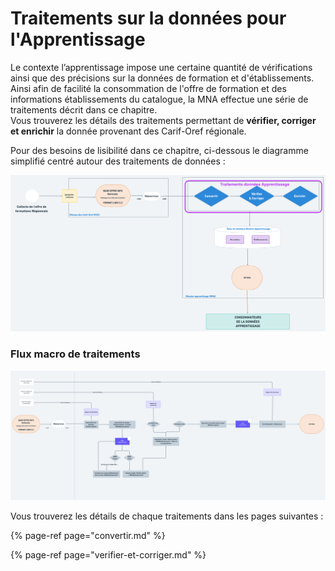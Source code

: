 # Traitements sur la données pour l'Apprentissage

Le contexte l’apprentissage impose une certaine quantité de vérifications ainsi que des précisions sur la données de formation et d'établissements. Ainsi afin de facilité la consommation de l'offre de formation et des informations établissements du catalogue, la MNA effectue une série de traitements décrit dans ce chapitre.  
Vous trouverez les détails des traitements permettant de **vérifier, corriger et enrichir** la donnée provenant des Carif-Oref régionale.  
  
Pour des besoins de lisibilité dans ce chapitre, ci-dessous le diagramme simplifié centré autour des traitements de données :

![](../../.gitbook/assets/traitements.png)

### Flux macro de traitements

![](../../.gitbook/assets/workflowtraitements.png)

Vous trouverez les détails de chaque traitements dans les pages suivantes : 

{% page-ref page="convertir.md" %}

{% page-ref page="verifier-et-corriger.md" %}

